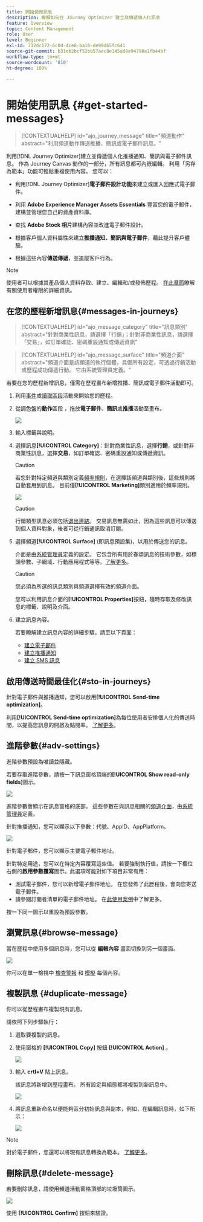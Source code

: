 ```yaml
---
title: 開始使用訊息
description: 瞭解如何在 Journey Optimizer 建立及傳遞個人化訊息
feature: Overview
topic: Content Management
role: User
level: Beginner
exl-id: 712dc172-6c0d-4ce8-ba16-de99d65fc641
source-git-commit: b31eb2bcf52bb57aec8e145ad8e94790a1fb44bf
workflow-type: tm+mt
source-wordcount: '810'
ht-degree: 100%

---
```


# 開始使用訊息 {#get-started-messages}

>[!CONTEXTUALHELP]
>id="ajo_journey_message"
>title="頻道動作"
>abstract="利用頻道動作傳送推播、簡訊或電子郵件訊息。"

利用[!DNL Journey Optimizer]建立並傳遞個人化推播通知、簡訊與電子郵件訊息。 作為 Journey Canvas 動作的一部分，所有訊息都可內嵌編輯。  利用「另存為範本」功能可輕鬆重複使用內容。 您可以：

* 利用[!DNL Journey Optimizer]**電子郵件設計功能**&#x200B;來建立或匯入回應式電子郵件。

* 利用 **Adobe Experience Manager Assets Essentials** 豐富您的電子郵件，建構並管理您自己的資產資料庫。

* 查找 **Adobe Stock 相片**&#x200B;建構內容並改進電子郵件設計。

* 根據客戶個人資料屬性來建立&#x200B;**推播通知、簡訊與電子郵件**，藉此提升客戶體驗。

* 根據這些內容&#x200B;**傳送傳遞**，並追蹤客戶行為。

>[!NOTE]
>
>使用者可以根據其產品個人資料存取、建立、編輯和/或發佈歷程。 [在此章節](../administration/permissions.md)瞭解有關使用者權限的詳細資訊。


## 在您的歷程新增訊息{#messages-in-journeys}

>[!CONTEXTUALHELP]
>id="ajo_message_category"
>title="訊息類別"
>abstract="針對商業性訊息，請選擇「行銷」；針對非商業性訊息，請選擇「交易」，如訂單確認、密碼重設通知或傳遞資訊"

>[!CONTEXTUALHELP]
>id="ajo_message_surface"
>title="頻道介面"
>abstract="頻道介面是該頻道的執行個體，具備所有設定，可透過行銷活動或歷程成功傳遞行動。 它由系統管理員定義。"

若要在您的歷程新增訊息，僅需在歷程畫布新增推播、簡訊或電子郵件活動即可。

1. 利用[事件](../building-journeys/general-events.md)或[讀取區段](../building-journeys/read-segment.md)活動來開始您的歷程。

1. 從調色盤的&#x200B;**動作**&#x200B;區段 ，拖放&#x200B;**電子郵件**、**簡訊**&#x200B;或&#x200B;**推播**&#x200B;活動至畫布。

   ![](assets/add-a-message.png)

1. 輸入標籤與說明。

1. 選擇訊息&#x200B;**[!UICONTROL Category]**：針對商業性訊息，選擇&#x200B;**行銷**，或針對非商業性訊息，選擇&#x200B;**交易**，如訂單確認、密碼重設通知或傳遞資訊。

   >[!CAUTION]
   >
   >若您針對特定頻道與類別定義[頻率規則](../configuration/frequency-rules.md)，在選擇該頻道與類別後，這些規則將自動套用到訊息。 目前僅&#x200B;**[!UICONTROL Marketing]**&#x200B;類別適用於頻率規則。

   ![](assets/inline-message-category.png)

   >[!CAUTION]
   >
   >行銷類型訊息必須包括[退出連結](../messages/consent.md#opt-out-management)。 交易訊息無需如此，因為這些訊息可以傳送到個人資料對象，後者可從行銷通訊取消訂閱。

1. 選擇頻道&#x200B;**[!UICONTROL Surface]** (即訊息預設集)，以用於傳送您的訊息。

   介面是由[系統管理員](../start/path/administrator.md)定義的設定。 它包含所有用於春頌訊息的技術參數，如標頭參數、子網域、行動應用程式等等。[了解更多](../configuration/channel-surfaces.md)。

   >[!CAUTION]
   >
   >您必須為所選的訊息類別與頻道選擇有效的頻道介面。

   您可以利用訊息介面的&#x200B;**[!UICONTROL Properties]**&#x200B;按鈕，隨時存取及修改訊息的標籤、說明及介面。

1. 建立訊息內容。

   若要瞭解建立訊息內容的詳細步驟，請至以下頁面：

   * [建立電子郵件](create-email.md)
   * [建立推播通知](create-push.md)
   * [建立 SMS 訊息](create-sms.md)

## 啟用傳送時間最佳化{#sto-in-journeys}

針對電子郵件與推播通知，您可以啟用&#x200B;**[!UICONTROL Send-time optimization]**。

利用&#x200B;**[!UICONTROL Send-time optimization]**&#x200B;為每位使用者安排個人化的傳送時間，以提高您訊息的開啟及點閱率。 [了解更多](../messages/send-time-optimization.md)。


## 進階參數{#adv-settings}

進階參數預設為唯讀並隱藏。

若要存取進階參數，請按一下訊息窗格頂端的&#x200B;**[!UICONTROL Show read-only fields]**&#x200B;圖示。

![](assets/show-read-only.png)

進階參數會顯示在訊息窗格的底部。 這些參數在與訊息相關的[頻道介面](../configuration/channel-surfaces.md)，由[系統管理員](../start/path/administrator.md)定義。

針對推播通知，您可以顯示以下參數：代號、AppID、AppPlatform。

![](assets/push-adv-parameters.png)

針對電子郵件，您可以顯示主要電子郵件地址。

針對特定用途，您可以在特定內容覆寫這些值。 若要強制執行值，請按一下欄位右側的&#x200B;**啟用參數覆寫**&#x200B;圖示。此選項可能對如下項目非常有用：

* 測試電子郵件，您可以新增電子郵件地址。 在您發佈了此歷程後，會向您寄送電子郵件。
* 請參閱訂閱者清單的電子郵件地址。 在[此使用案例](../building-journeys/message-to-subscribers-uc.md)中了解更多。

按一下同一圖示以重設為預設參數。


## 瀏覽訊息{#browse-message}

當在歷程中使用多個訊息時，您可以從 **編輯內容** 畫面切換到另一個畫面。

![](assets/inline-messages-multi-content.png)

你可以在單一檢視中 [檢查警報](alerts.md) 和 [模擬](../design/preview.md) 每個內容。

## 複製訊息 {#duplicate-message}

你可以從歷程畫布複製現有訊息。

請依照下列步驟執行：

1. 選取要複製的訊息。

1. 使用窗格的 **[!UICONTROL Copy]** 按鈕 **[!UICONTROL Action]** 。

   ![](assets/message-duplicate.png)

1. 輸入 **crtl+V** 貼上訊息。

   該訊息將新增到歷程畫布。 所有設定與組態都將複製到新訊息中。

   ![](assets/message-duplicated.png)

1. 將訊息重新命名以便能夠區分初始訊息與副本，例如，在編輯訊息時，如下所示：

   ![](assets/multi-message.png)


>[!NOTE]
>
>對於電子郵件，您還可以將現有訊息轉換為範本。 [了解更多](../design/email-templates.md)。

## 刪除訊息{#delete-message}

若要刪除訊息，請使用頻道活動窗格頂部的垃圾筒圖示。

![](assets/delete-message.png)

使用 **[!UICONTROL Confirm]** 按鈕來驗證。

